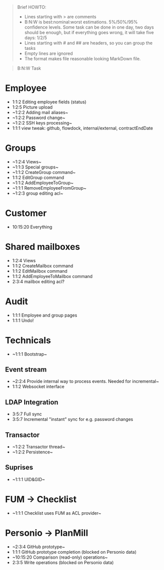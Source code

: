 > Brief HOWTO:
> - Lines starting with > are comments
> - B:N:W is best:nominal:worst estimations. 5%/50%/95% confidence levels.
>  Some task can be done in one day, two days should be enough, but if
>   everything goes wrong, it will take five days: 1/2/5
> - Lines starting with # and ## are headers, so you can group the tasks
> - Empty lines are ignored
> - The format makes file reasonable looking MarkDown file.

> B:N:W  Task

# Employee

- 1:1:2 Editing employee fields (status)
- 1:2:5 Picture upload
- ~1:2:2 Adding mail aliases~
- ~1:2:2 Password change~
- ~1:2:2 SSH keys processing~
- 1:1:1 view tweak: github, flowdock, internal/external, contractEndDate

# Groups

- ~1:2:4 Views~
- ~1:1:3 Special groups~
- ~1:1:2 CreateGroup command~
- 1:1:2 EditGroup command
- ~1:1:2 AddEmployeeToGroup~
- ~1:1:1 RemoveEmployeeFromGroup~
- ~1:2:3 group editing acl~

# Customer

- 10:15:20 Everything

# Shared mailboxes

- 1:2:4 Views
- 1:1:2 CreateMailbox command
- 1:1:2 EditMailbox command
- 1:1:2 AddEmployeeToMailbox command
- 2:3:4 mailbox editing acl?

# Audit
- 1:1:1 Employee and group pages
- 1:1:1 Undo!

# Technicals

- ~1:1:1 Bootstrap~

## Event stream

- ~2:2:4 Provide internal way to process events. Needed for incremental~
- 1:1:2 Websocket interface

## LDAP Integration

- 3:5:7 Full sync
- 3:5:7 Incremental "instant" sync for e.g. password changes

## Transactor

- ~1:2:2 Transactor thread~
- ~1:2:2 Persistence~

## Suprises

- ~1:1:1 UID&GID~

# FUM -> Checklist

- ~1:1:1 Checklist uses FUM as ACL provider~

# Personio -> PlanMill

- ~2:3:4 GitHub prototype~
- 1:1:1 GitHub prototype completion (blocked on Personio data)
- ~10:15:20 Comparison (read-only) operations~
- 2:3:5 Write operations (blocked on Personio data)
